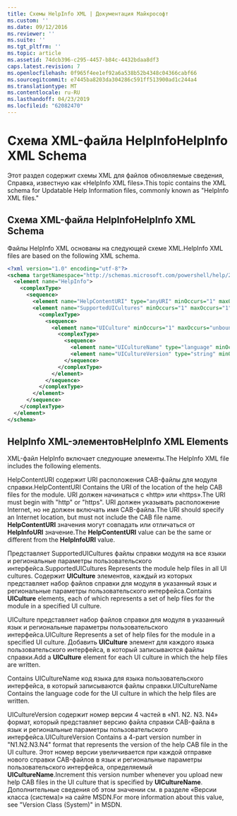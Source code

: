 ```yaml
---
title: Схемы HelpInfo XML | Документация Майкрософт
ms.custom: ''
ms.date: 09/12/2016
ms.reviewer: ''
ms.suite: ''
ms.tgt_pltfrm: ''
ms.topic: article
ms.assetid: 74dcb396-c295-4457-b84c-4432bdaa8df3
caps.latest.revision: 7
ms.openlocfilehash: 0f965f4ee1ef92a6a538b52b4348c04366cabf66
ms.sourcegitcommit: e7445ba8203da304286c591ff513900ad1c244a4
ms.translationtype: MT
ms.contentlocale: ru-RU
ms.lasthandoff: 04/23/2019
ms.locfileid: "62082470"
---
```

# <a name="helpinfo-xml-schema"></a><span data-ttu-id="22ed7-102">Схема XML-файла HelpInfo</span><span class="sxs-lookup"><span data-stu-id="22ed7-102">HelpInfo XML Schema</span></span>

<span data-ttu-id="22ed7-103">Этот раздел содержит схемы XML для файлов обновляемые сведения, Справка, известную как «HelpInfo XML files».</span><span class="sxs-lookup"><span data-stu-id="22ed7-103">This topic contains the XML schema for Updatable Help Information files, commonly known as "HelpInfo XML files."</span></span>

## <a name="helpinfo-xml-schema"></a><span data-ttu-id="22ed7-104">Схема XML-файла HelpInfo</span><span class="sxs-lookup"><span data-stu-id="22ed7-104">HelpInfo XML Schema</span></span>

<span data-ttu-id="22ed7-105">Файлы HelpInfo XML основаны на следующей схеме XML.</span><span class="sxs-lookup"><span data-stu-id="22ed7-105">HelpInfo XML files are based on the following XML schema.</span></span>

```xml
<?xml version="1.0" encoding="utf-8"?>
<schema targetNamespace="http://schemas.microsoft.com/powershell/help/2010/05" xmlns="http://www.w3.org/2001/XMLSchema">
  <element name="HelpInfo">
    <complexType>
      <sequence>
        <element name="HelpContentURI" type="anyURI" minOccurs="1" maxOccurs="1" />
        <element name="SupportedUICultures" minOccurs="1" maxOccurs="1">
          <complexType>
            <sequence>
              <element name="UICulture" minOccurs="1" maxOccurs="unbounded">
                <complexType>
                  <sequence>
                    <element name="UICultureName" type="language" minOccurs="1" maxOccurs="1" />
                    <element name="UICultureVersion" type="string" minOccurs="1" maxOccurs="1" />
                  </sequence>
                </complexType>
              </element>
            </sequence>
          </complexType>
        </element>
      </sequence>
    </complexType>
  </element>
</schema>
```

## <a name="helpinfo-xml-elements"></a><span data-ttu-id="22ed7-106">HelpInfo XML-элементов</span><span class="sxs-lookup"><span data-stu-id="22ed7-106">HelpInfo XML Elements</span></span>

<span data-ttu-id="22ed7-107">XML-файл HelpInfo включает следующие элементы.</span><span class="sxs-lookup"><span data-stu-id="22ed7-107">The HelpInfo XML file includes the following elements.</span></span>

<span data-ttu-id="22ed7-108">HelpContentURI содержит URI расположения CAB-файлы для модуля справки.</span><span class="sxs-lookup"><span data-stu-id="22ed7-108">HelpContentURI Contains the URI of the location of the help CAB files for the module.</span></span> <span data-ttu-id="22ed7-109">URI должен начинаться с «http» или «https».</span><span class="sxs-lookup"><span data-stu-id="22ed7-109">The URI must begin with "http" or "https".</span></span> <span data-ttu-id="22ed7-110">URI должен указывать расположение Internet, но не должен включать имя CAB-файла.</span><span class="sxs-lookup"><span data-stu-id="22ed7-110">The URI should specify an Internet location, but must not include the CAB file name.</span></span> <span data-ttu-id="22ed7-111">**HelpContentURI** значения могут совпадать или отличаться от **HelpInfoURI** значение.</span><span class="sxs-lookup"><span data-stu-id="22ed7-111">The **HelpContentURI** value can be the  same or different from the **HelpInfoURI** value.</span></span>

<span data-ttu-id="22ed7-112">Представляет SupportedUICultures файлы справки модуля на все языки и региональные параметры пользовательского интерфейса.</span><span class="sxs-lookup"><span data-stu-id="22ed7-112">SupportedUICultures Represents the module help files in all UI cultures.</span></span> <span data-ttu-id="22ed7-113">Содержит **UICulture** элементов, каждый из которых представляет набор файлов справки для модуля в указанный язык и региональные параметры пользовательского интерфейса.</span><span class="sxs-lookup"><span data-stu-id="22ed7-113">Contains **UICulture** elements, each of which represents a set of help files for the module in a specified UI culture.</span></span>

<span data-ttu-id="22ed7-114">UICulture представляет набор файлов справки для модуля в указанный язык и региональные параметры пользовательского интерфейса.</span><span class="sxs-lookup"><span data-stu-id="22ed7-114">UICulture Represents a set of help files for the module in a specified UI culture.</span></span> <span data-ttu-id="22ed7-115">Добавить **UICulture** элемент для каждого языка пользовательского интерфейса, в который записываются файлы справки.</span><span class="sxs-lookup"><span data-stu-id="22ed7-115">Add a **UICulture** element for each UI culture in which the help files are written.</span></span>

<span data-ttu-id="22ed7-116">Contains UICultureName код языка для языка пользовательского интерфейса, в который записываются файлы справки.</span><span class="sxs-lookup"><span data-stu-id="22ed7-116">UICultureName Contains the language code for the UI culture in which the help files are written.</span></span>

<span data-ttu-id="22ed7-117">UICultureVersion содержит номер версии 4 частей в «N1. N2. N3. N4» формат, который представляет версию файла справки CAB-файла в язык и региональные параметры пользовательского интерфейса.</span><span class="sxs-lookup"><span data-stu-id="22ed7-117">UICultureVersion Contains a 4-part version number in "N1.N2.N3.N4" format that represents the version of the help CAB file in the UI culture.</span></span> <span data-ttu-id="22ed7-118">Этот номер версии увеличивается при каждой отправке нового справки CAB-файлов в язык и региональные параметры пользовательского интерфейса, определяемый **UICultureName**.</span><span class="sxs-lookup"><span data-stu-id="22ed7-118">Increment this version number whenever you upload new help CAB files in the UI culture that is specified by **UICultureName**.</span></span> <span data-ttu-id="22ed7-119">Дополнительные сведения об этом значении см. в разделе «Версии класса (система)» на сайте MSDN.</span><span class="sxs-lookup"><span data-stu-id="22ed7-119">For more information about this value, see "Version Class (System)" in MSDN.</span></span>